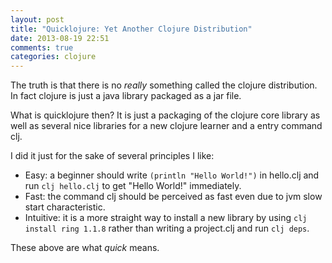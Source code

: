 ```yaml
---
layout: post
title: "Quicklojure: Yet Another Clojure Distribution"
date: 2013-08-19 22:51
comments: true
categories: clojure
---
```


The truth is that there is no *really* something called the clojure distribution. In fact clojure is just a java library packaged as a jar file.

What is quicklojure then? It is just a packaging of the clojure core library as well as several nice libraries for a new clojure learner and a entry command clj.

I did it just for the sake of several principles I like:

* Easy: a beginner should write ```(println "Hello World!")``` in hello.clj and run ```clj hello.clj``` to get "Hello World!" immediately.
* Fast: the command clj should be perceived as fast even due to jvm slow start characteristic.
* Intuitive: it is a more straight way to install a new library by using ```clj install ring 1.1.8``` rather than writing a project.clj and run ```clj deps```.

These above are what *quick* means.


